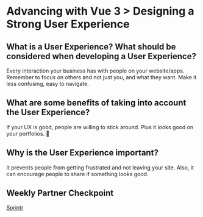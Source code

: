 # Advancing with Vue 3 > Designing a Strong User Experience

## What is a User Experience? What should be considered when developing a User Experience?

Every interaction your business has with people on your website/apps. Remember to focus on others and not just you, and what they want. Make it less confusing, easy to navigate. 

## What are some benefits of taking into account the User Experience?

If your UX is good, people are willing to stick around.
Plus it looks good on your portfolios. 🙂

## Why is the User Experience important?

It prevents people from getting frustrated and not leaving your site. Also, it can encourage people to share if something looks good. 

## Weekly Partner Checkpoint

[Sprintr](https://github.com/DerekShain/Sprintr)